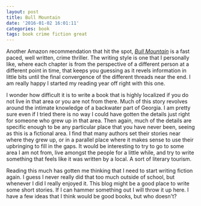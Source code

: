 ```yaml
---
layout: post
title: Bull Mountain
date: '2016-01-02 16:01:11'
categories: book
tags: book crime fiction great
---
```


Another Amazon recommendation that hit the spot, [*Bull Mountain*][bull-amazon]
is a fast paced, well written, crime thriller. The writing style
is one that I personally like, where each chapter is from the
perspective of a different person at a different point in time,
that keeps you guessing as it revels information in little bits
until the final convergence of the different threads near the end.
I am really happy I started my reading year off right with this one.

I wonder how difficult it is to write a book that is highly localized
if you do not live in that area or you are not from there. Much of this
story revolves around the intimate knowledge of a backwater part of
Georgia. I am pretty sure even if I tried there is no way I could have
gotten the details just right for someone who grew up in that area.
Then again, much of the details are specific enough to be any particular
place that you have never been, seeing as this is a fictional area.
I find that many authors set their stories near where they grew up,
or in a parallel place where it makes sense to use their upbringing
to fill in the gaps. It would be interesting to try to go to
some area I am not from, live amongst the people for a little while,
and try to write something that feels like it was written by a local.
A sort of literary tourism.

Reading this much has gotten me thinking that I need to start writing
fiction again. I guess I never really did that too much outside of school,
but whenever I did I really enjoyed it. This blog might be a good place to
write some short stories. If I can hammer something out I will throw
it up here. I have a few ideas that I think would be good books,
but who doesn't?

[bull-amazon]:    http://amzn.com/B00OQS4F26

